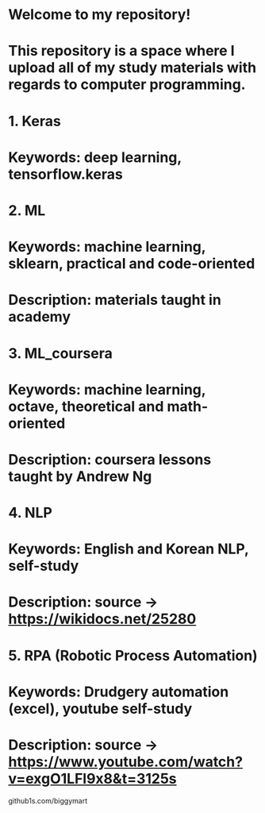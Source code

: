 # Welcome to my repository!
# This repository is a space where I upload all of my study materials with regards to computer programming.

# 1. Keras
# Keywords: deep learning, tensorflow.keras

# 2. ML
# Keywords: machine learning, sklearn, practical and code-oriented
# Description: materials taught in academy

# 3. ML_coursera
# Keywords: machine learning, octave, theoretical and math-oriented
# Description: coursera lessons taught by Andrew Ng

# 4. NLP
# Keywords: English and Korean NLP, self-study
# Description: source -> https://wikidocs.net/25280 

# 5. RPA (Robotic Process Automation)
# Keywords: Drudgery automation (excel), youtube self-study
# Description: source -> https://www.youtube.com/watch?v=exgO1LFl9x8&t=3125s

github1s.com/biggymart
